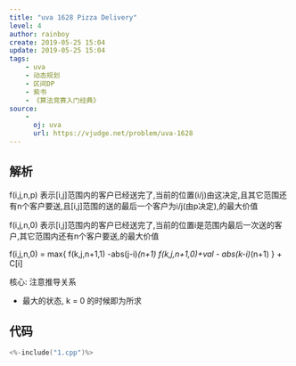 ```yaml
---
title: "uva 1628 Pizza Delivery"
level: 4
author: rainboy
create: 2019-05-25 15:04
update: 2019-05-25 15:04
tags:
    - uva
    - 动态规划
    - 区间DP
    - 紫书
    - 《算法竞赛入门经典》
source:
    - 
      oj: uva
      url: https://vjudge.net/problem/uva-1628
---
```


## 解析

f(i,j,n,p) 表示[i,j]范围内的客户已经送完了,当前的位置(i/j)由这决定,且其它范围还有n个客户要送,且[i,j]范围的送的最后一个客户为i/j(由p决定),的最大价值

f(i,j,n,0) 表示[i,j]范围内的客户已经送完了,当前的位置i是范围内最后一次送的客户,其它范围内还有n个客户要送,的最大价值


f(i,j,n,0) = max{ 
f(k,j,n+1,1) -abs(j-i)*(n+1)
f(k,j,n+1,0)+val - abs(k-i)*(n+1)
}  + C[i]


核心: 注意推导关系


- 最大的状态, k = 0 的时候即为所求

## 代码

```c
<%-include("1.cpp")%>
```

